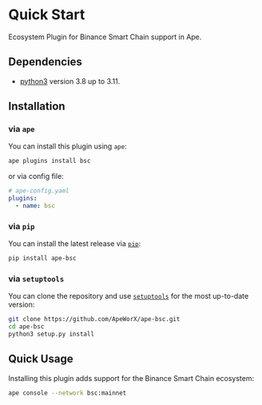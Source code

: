 # Quick Start

Ecosystem Plugin for Binance Smart Chain support in Ape.

## Dependencies

- [python3](https://www.python.org/downloads) version 3.8 up to 3.11.

## Installation

### via `ape`

You can install this plugin using `ape`:

```bash
ape plugins install bsc
```

or via config file:

```yaml
# ape-config.yaml
plugins:
  - name: bsc
```

### via `pip`

You can install the latest release via [`pip`](https://pypi.org/project/pip/):

```bash
pip install ape-bsc
```

### via `setuptools`

You can clone the repository and use [`setuptools`](https://github.com/pypa/setuptools) for the most up-to-date version:

```bash
git clone https://github.com/ApeWorX/ape-bsc.git
cd ape-bsc
python3 setup.py install
```

## Quick Usage

Installing this plugin adds support for the Binance Smart Chain ecosystem:

```bash
ape console --network bsc:mainnet
```
